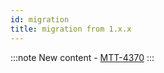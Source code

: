 ```yaml
---
id: migration
title: migration from 1.x.x
---
```

:::note
New content -  [MTT-4370](https://jira.unity3d.com/browse/MTT-4370)
:::


